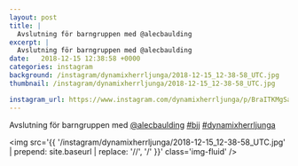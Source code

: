 ```yaml
---
layout: post
title: |
  Avslutning för barngruppen med @alecbaulding 
excerpt: |
  Avslutning för barngruppen med @alecbaulding  
date:   2018-12-15 12:38:58 +0000
categories: instagram
background: /instagram/dynamixherrljunga/2018-12-15_12-38-58_UTC.jpg
thumbnail: /instagram/dynamixherrljunga/2018-12-15_12-38-58_UTC.jpg

instagram_url: https://www.instagram.com/dynamixherrljunga/p/BraITKMgSa_
---
```

Avslutning för barngruppen med [@alecbaulding](https://www.instagram.com/alecbaulding/) [#bjj](https://www.instagram.com/explore/tags/bjj/) [#dynamixherrljunga](https://www.instagram.com/explore/tags/dynamixherrljunga/)



<img src='{{ '/instagram/dynamixherrljunga/2018-12-15_12-38-58_UTC.jpg' | prepend: site.baseurl | replace: '//', '/' }}' class='img-fluid' />
